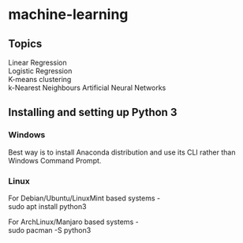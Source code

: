 # machine-learning  

## Topics  
Linear Regression  
Logistic Regression  
K-means clustering  
k-Nearest Neighbours
Artificial Neural Networks  

## Installing and setting up Python 3

### Windows
Best way is to install Anaconda distribution and use its CLI rather than Windows Command Prompt.

### Linux
For Debian/Ubuntu/LinuxMint based systems -  
  sudo apt install python3  
  
For ArchLinux/Manjaro based systems -  
  sudo pacman -S python3
